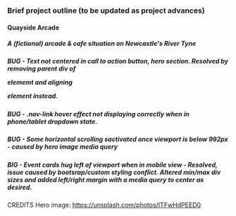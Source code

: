 ### Brief project outline (to be updated as project advances)

#### Quayside Arcade
##### A (fictional) arcade & cafe situation on Newcastle's River Tyne


##### BUG - Text not centered in call to action button, hero section. Resolved by removing parent div of <p> elememt and aligning <p> element instead.
##### BUG - .nav-link hover effect not displaying correctly when in phone/tablet dropdown state. 
##### BUG - Some horizontal scrolling sactivated once viewport is below 992px - caused by hero image media query
##### BIG - Event cards hug left of viewport when in mobile view - Resolved, issue caused by bootsrap/custom styling conflict. Altered min/max div sizes and added left/right margin with a media query to center as desired.


CREDITS
Hero image: https://unsplash.com/photos/ITFwHdPEED0
